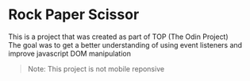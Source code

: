 
# Rock Paper Scissor

This is a project that was created as part of TOP (The Odin Project)<br>
The goal was to get a better understanding of using event listeners and improve javascript DOM manipulation 

> Note: This project is not mobile reponsive




